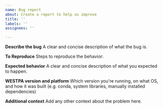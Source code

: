 ```yaml
---
name: Bug report
about: Create a report to help us improve
title: ''
labels: ''
assignees: ''

---
```


**Describe the bug**
A clear and concise description of what the bug is.

**To Reproduce**
Steps to reproduce the behavior:

**Expected behavior**
A clear and concise description of what you expected to happen.

**WESTPA version and platform**
Which version you're running, on what OS, and how it was built (e.g. conda, system libraries, manually installed dependencies)

**Additional context**
Add any other context about the problem here.
